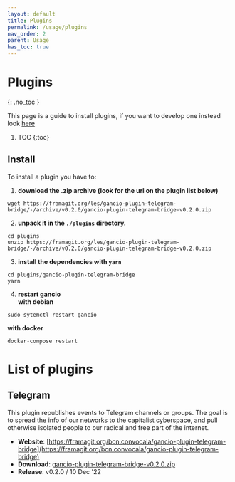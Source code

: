 ```yaml
---
layout: default
title: Plugins
permalink: /usage/plugins
nav_order: 2
parent: Usage
has_toc: true
---
```


# Plugins
{: .no_toc }

This page is a guide to install plugins, if you want to develop one instead look [here](/dev/plugins)

1. TOC
{:toc}



## Install

To install a plugin you have to:

1. **download the .zip archive (look for the url on the plugin list below)**
```
wget https://framagit.org/les/gancio-plugin-telegram-bridge/-/archive/v0.2.0/gancio-plugin-telegram-bridge-v0.2.0.zip
```

2. **unpack it in the `./plugins` directory.**
```
cd plugins
unzip https://framagit.org/les/gancio-plugin-telegram-bridge/-/archive/v0.2.0/gancio-plugin-telegram-bridge-v0.2.0.zip
```


3. **install the dependencies with `yarn`**
```
cd plugins/gancio-plugin-telegram-bridge
yarn
```

4. **restart gancio**  
__with debian__
```
sudo sytemctl restart gancio
```
__with docker__
```
docker-compose restart
```

# List of plugins

## __Telegram__

This plugin republishes events to Telegram channels or groups. 
The goal is to spread the info of our networks to the capitalist cyberspace, and pull otherwise isolated people to our radical and free part of the internet.

- **Website**: [https://framagit.org/bcn.convocala/gancio-plugin-telegram-bridge](https://framagit.org/bcn.convocala/gancio-plugin-telegram-bridge)
- **Download**: [gancio-plugin-telegram-bridge-v0.2.0.zip](https://framagit.org/les/gancio-plugin-telegram-bridge/-/archive/v0.2.0/gancio-plugin-telegram-bridge-v0.2.0.zip)
- **Release**: v0.2.0 / 10 Dec '22

